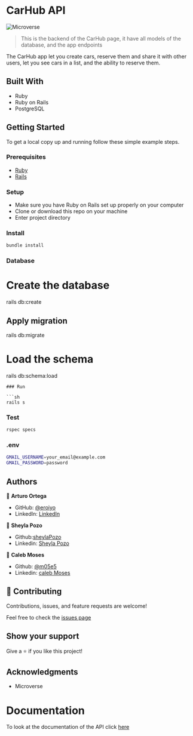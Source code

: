 # CarHub API

![Microverse](https://img.shields.io/badge/Microverse-blueviolet)

> This is the backend of the CarHub page, it have all models of the database, and the app endpoints

The CarHub app let you create cars, reserve them and share it with other users, let you see cars in a list, and the ability to reserve them.

## Built With

- Ruby
- Ruby on Rails
- PostgreSQL

## Getting Started

To get a local copy up and running follow these simple example steps.

### Prerequisites

- [Ruby](https://www.ruby-lang.org/en/)
- [Rails](https://gorails.com/)

### Setup

- Make sure you have Ruby on Rails set up properly on your computer
- Clone or download this repo on your machine
- Enter project directory

### Install

```sh
bundle install
```

### Database
# Create the database
rails db:create

## Apply migration
rails db:migrate

# Load the schema
rails db:schema:load
```
### Run

```sh
rails s
```

### Test

```sh
rspec specs
```

### .env

```sh
GMAIL_USERNAME=your_email@example.com
GMAIL_PASSWORD=password
```

## Authors

👤 **Arturo Ortega**

- GitHub: [@eroiyo](https://github.com/eroiyo)
- LinkedIn: [LinkedIn](https://www.linkedin.com/in/carlos-arturo-ortega-guanipa/)

👤 **Sheyla Pozo**

- Github:[sheylaPozo](https://github.com/sheylaPozo)
- Linkedin: [Sheyla Pozo](https://www.linkedin.com/in/sheypozo/)

👤 **Caleb Moses**

- Github: [@m05e5](https://github.com/m05e5)
- Linkedin: [caleb Moses](https://www.linkedin.com/in/caleb-moses-0a1b531b9/)

## 🤝 Contributing

Contributions, issues, and feature requests are welcome!

Feel free to check the [issues page](https://github.com/eroiyo/Recipe-app/issues)

## Show your support

Give a ⭐️ if you like this project!

## Acknowledgments

- Microverse

# Documentation

To look at the documentation of the API click [here](docs/DOCUMENTATION.md)